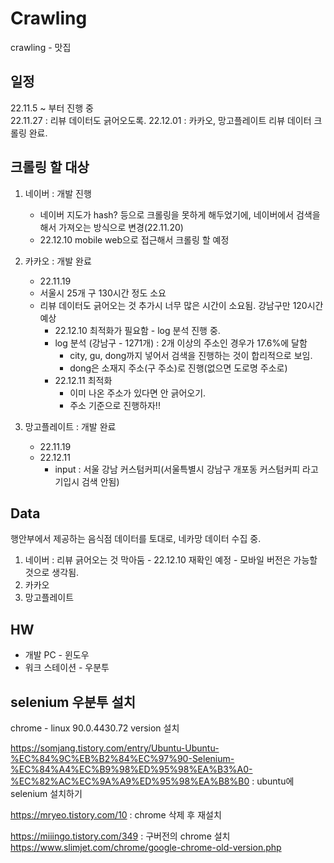 # Crawling
crawling - 맛집

## 일정
22.11.5 ~ 부터 진행 중  
22.11.27 : 리뷰 데이터도 긁어오도록.
22.12.01 : 카카오, 망고플레이트 리뷰 데이터 크롤링 완료.

## 크롤링 할 대상
1. 네이버 : 개발 진행 
    - 네이버 지도가 hash? 등으로 크롤링을 못하게 해두었기에, 네이버에서 검색을 해서 가져오는 방식으로 변경(22.11.20)  
    - 22.12.10 mobile web으로 접근해서 크롤링 할 예정
2. 카카오 : 개발 완료
    - 22.11.19
    - 서울시 25개 구 130시간 정도 소요
    - 리뷰 데이터도 긁어오는 것 추가시 너무 많은 시간이 소요됨. 강남구만 120시간 예상
        - 22.12.10 최적화가 필요함 - log 분석 진행 중.  
        - log 분석 (강남구 - 1271개) : 2개 이상의 주소인 경우가 17.6%에 달함
            - city, gu, dong까지 넣어서 검색을 진행하는 것이 합리적으로 보임.
            - dong은 소재지 주소(구 주소)로 진행(없으면 도로명 주소로)
        - 22.12.11 최적화
            - 이미 나온 주소가 있다면 안 긁어오기.
            - 주소 기준으로 진행하자!!
        
3. 망고플레이트 : 개발 완료
    - 22.11.19
    - 22.12.11 
        - input : 서울 강남 커스텀커피(서울특별시 강남구 개포동 커스텀커피 라고 기입시 검색 안됨)
## Data
행안부에서 제공하는 음식점 데이터를 토대로, 네카망 데이터 수집 중.
1. 네이버 : 리뷰 긁어오는 것 막아둠 - 22.12.10 재확인 예정 - 모바일 버전은 가능할 것으로 생각됨.
2. 카카오
3. 망고플레이트

## HW
- 개발 PC - 윈도우
- 워크 스테이션 - 우분투 

## selenium 우분투 설치
chrome - linux 90.0.4430.72 version 설치

https://somjang.tistory.com/entry/Ubuntu-Ubuntu-%EC%84%9C%EB%B2%84%EC%97%90-Selenium-%EC%84%A4%EC%B9%98%ED%95%98%EA%B3%A0-%EC%82%AC%EC%9A%A9%ED%95%98%EA%B8%B0  : ubuntu에 selenium 설치하기

https://mryeo.tistory.com/10  : chrome 삭제 후 재설치

https://miiingo.tistory.com/349  : 구버전의 chrome 설치
https://www.slimjet.com/chrome/google-chrome-old-version.php 
